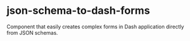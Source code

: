 # json-schema-to-dash-forms
Component that easily creates complex forms in Dash application directly from JSON schemas.
